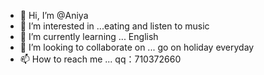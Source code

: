 - 👋 Hi, I’m @Aniya
- 👀 I’m interested in ...eating and listen to music
- 🌱 I’m currently learning ... English
- 💞️ I’m looking to collaborate on ... go on holiday everyday
- 📫 How to reach me ... qq：710372660

<!---
AniyaPro/AniyaPro is a ✨ special ✨ repository because its `README.md` (this file) appears on your GitHub profile.
You can click the Preview link to take a look at your changes.
--->
